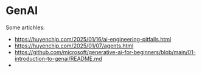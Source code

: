 # GenAI

Some artichles:
- https://huyenchip.com/2025/01/16/ai-engineering-pitfalls.html
- https://huyenchip.com/2025/01/07/agents.html
- https://github.com/microsoft/generative-ai-for-beginners/blob/main/01-introduction-to-genai/README.md
- 
